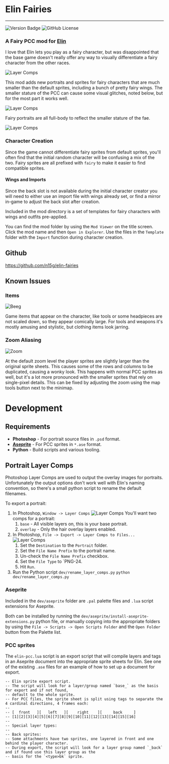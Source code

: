 # Elin Fairies

----
![Version Badge](https://img.shields.io/badge/version-1.0.0-blue)
![GitHub License](https://img.shields.io/github/license/n15g/elin-fairies)

### A Fairy PCC mod for [Elin](https://store.steampowered.com/app/2135150/Elin/)
I love that Elin lets you play as a fairy character, but was disappointed that the base
game doesn't really offer any way to visually differentiate a fairy character from the other
races.

![Layer Comps](site/comparison.gif)

This mod adds new portraits and sprites for fairy characters that are much smaller than the default sprites, including
a bunch of pretty fairy wings. The smaller stature of the PCC can cause some visual glitches, noted below, but for the 
most part it works well.

![Layer Comps](site/sprite_showcase.gif)

Fairy portraits are all full-body to reflect the smaller stature of the fae.

![Layer Comps](site/portraits.png)

### Character Creation

Since the game cannot differentiate fairy sprites from default sprites, you'll often find that the initial random
character will be confusing a mix of the two. Fairy sprites are all prefixed with `fairy` to make it easier to
find compatible sprites.

#### Wings and Imports
Since the back slot is not available during the initial character creator you will need to either
use an import file with wings already set, or find a mirror in-game to adjust the back slot after creation.

Included in the mod directory is a set of templates for fairy characters with wings and outfits pre-applied.

You can find the mod folder by using the `Mod Viewer` on the title screen. Click the mod name and then `Open in Explorer`.
Use the files in the `Template` folder with the `Import` function during character creation.

## Github
https://github.com/n15g/elin-fairies

## Known Issues

### Items
![Beeg](site/beeg.png)

Game items that appear on the character, like tools or some headpieces are not scaled down, so they appear comically
large. For tools and weapons it's mostly amusing and stylistic, but clothing items look jarring.

### Zoom Aliasing
![Zoom](site/zoom.png)

At the default zoom level the player sprites are slightly larger than the original sprite sheets. This causes some of
the rows and columns to be duplicated, causing a wonky look. This happens with normal PCC sprites as well, but it's a lot
more pronounced with the smaller sprites that rely on single-pixel details. This can be fixed by adjusting the zoom
using the map tools button next to the minimap.

# Development

## Requirements

* **Photoshop** - For portrait source files in `.psd` format.
* **[Aseprite](https://www.aseprite.org/)** - For PCC sprites in `*.ase` format.
* **Python** - Build scripts and various tooling.

## Portrait Layer Comps

Photoshop Layer Comps are used to output the overlay images for portraits.
Unfortunately the output options don't work well with Elin's naming convention, so there's
a small python script to rename the default filenames.

To export a portrait:

1. In Photoshop, `Window -> Layer Comps`
   ![Layer Comps](site/layer_comps1.png)
   You'll want two comps for a portrait:
    1. `base` - All visible layers on, this is your base portrait.
    2. `overlay` - Only the hair overlay layers enabled.
2. In Photoshop, `File -> Export -> Layer Comps to Files...`
   ![Layer Comps](site/layer_comps2.png)
    1. Set the `Destination` to the `Portrait` folder.
    2. Set the `File Name Prefix` to the portrait name.
    3. Un-check the `File Name Prefix` checkbox.
    4. Set the `File Type` to `PNG-24.
    5. Hit `Run`.
3. Run the Python script `dev/rename_layer_comps.py`
   ```python dev/rename_layer_comps.py```

### Aseprite

Included in the `dev/aseprite` folder are `.pal` palette files and `.lua` script extensions for Aseprite.

Both can be installed by running the `dev/aseprite/install-aseprite-extensions.py` python file, or manually copying
into the appropriate folders by using the `File -> Scripts -> Open Scripts Folder` and the `Open Folder` button
from the Palette list.

### PCC sprites

The `elin-pcc.lua` script is an export script that will compile layers and tags in an Aseprite document
into the appropriate sprite sheets for Elin. See one of the existing `.ase` files for an example of how to set
up a document for export.

```
-- Elin sprite export script.
-- The script will look for a layer/group named `base_` as the basis for export and if not found,
-- default to the whole sprite.
-- For PCC files, the sprite sheet is split using tags to separate the 4 cardinal directions, 4 frames each:
--
-- [  front   ][   left   ][    right    ][     back     ]
-- [1][2][3][4][5][6][7][8][9][10][11][12][13][14][15][16]
--
-- Special layer types:
--
-- Back sprites:
-- Some attachments have two sprites, one layered in front and one behind the player character.
-- During export, the script will look for a layer group named `_back` and if found use this layer group as the
-- basis for the `<type>bk` sprite.
```


